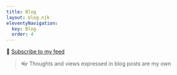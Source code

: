 ```yaml
---
title: Blog
layout: blog.njk
eleventyNavigation:
  key: Blog
  order: 4
---
```

:mega: [Subscribe to my feed](/feed.xml) <i class="fa-solid fa-rss"></i>

> :eyeglasses: Thoughts and views expressed in blog posts are my own
